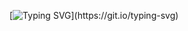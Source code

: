 [![Typing SVG](https://readme-typing-svg.demolab.com?font=Roboto&pause=1000&color=2F81F7&vCenter=true&width=435&lines=fullstack+js+(react.js%2C+next.js%2C+fastify)+dev;+trying+in+lua%2C+java)](https://git.io/typing-svg)
